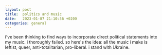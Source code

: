 ```yaml
---
layout: post
title:  politics and music
date:   2023-01-07 21:10:56 +0200
categories: general
---
```

i've been thinking to find ways to incorporate direct political statements into my music. i thoroughly failed.
so here's the idea: all the music i make is leftist, queer, anti-totalitarian, pro-liberal. i stand with Ukraine.